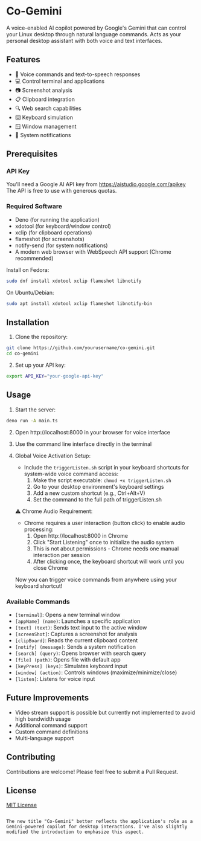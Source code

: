 # Co-Gemini

A voice-enabled AI copilot powered by Google's Gemini that can control your Linux desktop through natural language commands. Acts as your personal desktop assistant with both voice and text interfaces.

## Features

- 🎤 Voice commands and text-to-speech responses
- 💻 Control terminal and applications
- 📷 Screenshot analysis
- 📋 Clipboard integration
- 🔍 Web search capabilities
- ⌨️ Keyboard simulation
- 🪟 Window management
- 📢 System notifications

## Prerequisites

### API Key
You'll need a Google AI API key from https://aistudio.google.com/apikey
The API is free to use with generous quotas.

### Required Software
- Deno (for running the application)
- xdotool (for keyboard/window control)
- xclip (for clipboard operations)
- flameshot (for screenshots)
- notify-send (for system notifications)
- A modern web browser with WebSpeech API support (Chrome recommended)

Install on Fedora:
```bash
sudo dnf install xdotool xclip flameshot libnotify
```

On Ubuntu/Debian:
```bash
sudo apt install xdotool xclip flameshot libnotify-bin
```

## Installation

1. Clone the repository:
```bash
git clone https://github.com/yourusername/co-gemini.git
cd co-gemini
```

2. Set up your API key:
```bash
export API_KEY="your-google-api-key"
```

## Usage

1. Start the server:
```bash
deno run -A main.ts
```

2. Open http://localhost:8000 in your browser for voice interface

3. Use the command line interface directly in the terminal


4. Global Voice Activation Setup:
   - Include the `triggerListen.sh` script in your keyboard shortcuts for system-wide voice command access:
     1. Make the script executable: `chmod +x triggerListen.sh`
     2. Go to your desktop environment's keyboard settings
     3. Add a new custom shortcut (e.g., Ctrl+Alt+V)
     4. Set the command to the full path of triggerListen.sh

   ⚠️ Chrome Audio Requirement:
   - Chrome requires a user interaction (button click) to enable audio processing:
     1. Open http://localhost:8000 in Chrome
     2. Click "Start Listening" once to initialize the audio system
     3. This is not about permissions - Chrome needs one manual interaction per session
     4. After clicking once, the keyboard shortcut will work until you close Chrome

   Now you can trigger voice commands from anywhere using your keyboard shortcut!

### Available Commands

- `[terminal]`: Opens a new terminal window
- `[appName] (name)`: Launches a specific application
- `[text] (text)`: Sends text input to the active window
- `[screenShot]`: Captures a screenshot for analysis
- `[clipBoard]`: Reads the current clipboard content
- `[notify] (message)`: Sends a system notification
- `[search] (query)`: Opens browser with search query
- `[file] (path)`: Opens file with default app
- `[keyPress] (keys)`: Simulates keyboard input
- `[window] (action)`: Controls windows (maximize/minimize/close)
- `[listen]`: Listens for voice input

## Future Improvements

- Video stream support is possible but currently not implemented to avoid high bandwidth usage
- Additional command support
- Custom command definitions
- Multi-language support

## Contributing

Contributions are welcome! Please feel free to submit a Pull Request.

## License

[MIT License](LICENSE)
```

The new title "Co-Gemini" better reflects the application's role as a Gemini-powered copilot for desktop interactions. I've also slightly modified the introduction to emphasize this aspect.
